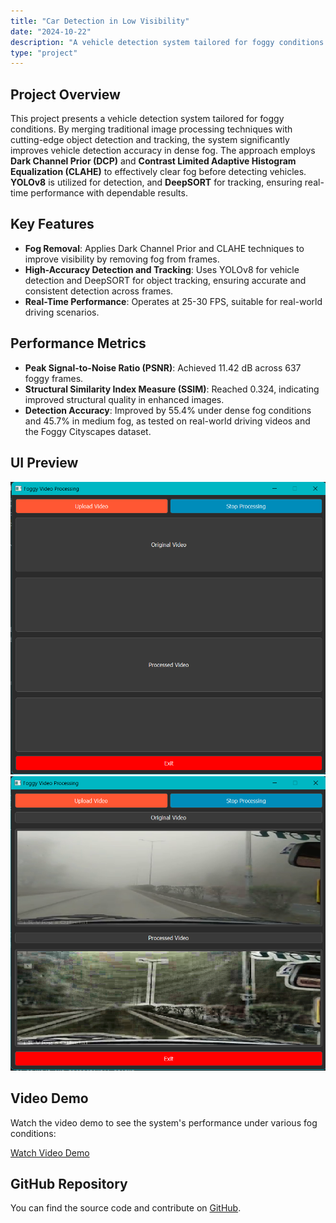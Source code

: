 ```yaml
---
title: "Car Detection in Low Visibility"
date: "2024-10-22"
description: "A vehicle detection system tailored for foggy conditions. By merging traditional image processing techniques."
type: "project"
---
```


## Project Overview

This project presents a vehicle detection system tailored for foggy conditions. By merging traditional image processing techniques with cutting-edge object detection and tracking, the system significantly improves vehicle detection accuracy in dense fog. The approach employs **Dark Channel Prior (DCP)** and **Contrast Limited Adaptive Histogram Equalization (CLAHE)** to effectively clear fog before detecting vehicles. **YOLOv8** is utilized for detection, and **DeepSORT** for tracking, ensuring real-time performance with dependable results.

## Key Features

- **Fog Removal**: Applies Dark Channel Prior and CLAHE techniques to improve visibility by removing fog from frames.
- **High-Accuracy Detection and Tracking**: Uses YOLOv8 for vehicle detection and DeepSORT for object tracking, ensuring accurate and consistent detection across frames.
- **Real-Time Performance**: Operates at 25-30 FPS, suitable for real-world driving scenarios.

## Performance Metrics

- **Peak Signal-to-Noise Ratio (PSNR)**: Achieved 11.42 dB across 637 foggy frames.
- **Structural Similarity Index Measure (SSIM)**: Reached 0.324, indicating improved structural quality in enhanced images.
- **Detection Accuracy**: Improved by 55.4% under dense fog conditions and 45.7% in medium fog, as tested on real-world driving videos and the Foggy Cityscapes dataset.

## UI Preview

![UI Image 1](./UI_1.png)
![UI Image 2](./UI_2.png)

## Video Demo

Watch the video demo to see the system's performance under various fog conditions:

[Watch Video Demo](https://drive.google.com/file/d/1TSmo0pqkxx2J-DKhxloTRavIwtS6e8ku/view?usp=sharing)

## GitHub Repository

You can find the source code and contribute on [GitHub](https://github.com/ananya12k/Car_Detection_Low_Visibility_App).
